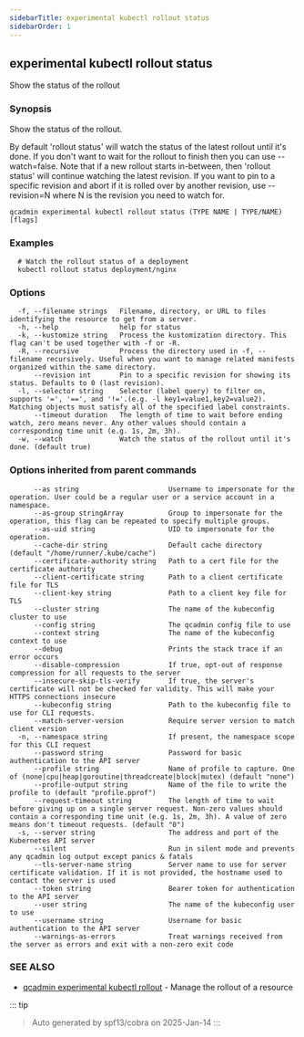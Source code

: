 ```yaml
---
sidebarTitle: experimental kubectl rollout status
sidebarOrder: 1
---
```


## experimental kubectl rollout status

Show the status of the rollout

### Synopsis

Show the status of the rollout.

 By default 'rollout status' will watch the status of the latest rollout until it's done. If you don't want to wait for the rollout to finish then you can use --watch=false. Note that if a new rollout starts in-between, then 'rollout status' will continue watching the latest revision. If you want to pin to a specific revision and abort if it is rolled over by another revision, use --revision=N where N is the revision you need to watch for.

```
qcadmin experimental kubectl rollout status (TYPE NAME | TYPE/NAME) [flags]
```

### Examples

```
  # Watch the rollout status of a deployment
  kubectl rollout status deployment/nginx
```

### Options

```
  -f, --filename strings   Filename, directory, or URL to files identifying the resource to get from a server.
  -h, --help               help for status
  -k, --kustomize string   Process the kustomization directory. This flag can't be used together with -f or -R.
  -R, --recursive          Process the directory used in -f, --filename recursively. Useful when you want to manage related manifests organized within the same directory.
      --revision int       Pin to a specific revision for showing its status. Defaults to 0 (last revision).
  -l, --selector string    Selector (label query) to filter on, supports '=', '==', and '!='.(e.g. -l key1=value1,key2=value2). Matching objects must satisfy all of the specified label constraints.
      --timeout duration   The length of time to wait before ending watch, zero means never. Any other values should contain a corresponding time unit (e.g. 1s, 2m, 3h).
  -w, --watch              Watch the status of the rollout until it's done. (default true)
```

### Options inherited from parent commands

```
      --as string                      Username to impersonate for the operation. User could be a regular user or a service account in a namespace.
      --as-group stringArray           Group to impersonate for the operation, this flag can be repeated to specify multiple groups.
      --as-uid string                  UID to impersonate for the operation.
      --cache-dir string               Default cache directory (default "/home/runner/.kube/cache")
      --certificate-authority string   Path to a cert file for the certificate authority
      --client-certificate string      Path to a client certificate file for TLS
      --client-key string              Path to a client key file for TLS
      --cluster string                 The name of the kubeconfig cluster to use
      --config string                  The qcadmin config file to use
      --context string                 The name of the kubeconfig context to use
      --debug                          Prints the stack trace if an error occurs
      --disable-compression            If true, opt-out of response compression for all requests to the server
      --insecure-skip-tls-verify       If true, the server's certificate will not be checked for validity. This will make your HTTPS connections insecure
      --kubeconfig string              Path to the kubeconfig file to use for CLI requests.
      --match-server-version           Require server version to match client version
  -n, --namespace string               If present, the namespace scope for this CLI request
      --password string                Password for basic authentication to the API server
      --profile string                 Name of profile to capture. One of (none|cpu|heap|goroutine|threadcreate|block|mutex) (default "none")
      --profile-output string          Name of the file to write the profile to (default "profile.pprof")
      --request-timeout string         The length of time to wait before giving up on a single server request. Non-zero values should contain a corresponding time unit (e.g. 1s, 2m, 3h). A value of zero means don't timeout requests. (default "0")
  -s, --server string                  The address and port of the Kubernetes API server
      --silent                         Run in silent mode and prevents any qcadmin log output except panics & fatals
      --tls-server-name string         Server name to use for server certificate validation. If it is not provided, the hostname used to contact the server is used
      --token string                   Bearer token for authentication to the API server
      --user string                    The name of the kubeconfig user to use
      --username string                Username for basic authentication to the API server
      --warnings-as-errors             Treat warnings received from the server as errors and exit with a non-zero exit code
```

### SEE ALSO

* [qcadmin experimental kubectl rollout](experimental_kubectl_rollout.md)	 - Manage the rollout of a resource

::: tip
>Auto generated by spf13/cobra on 2025-Jan-14
:::